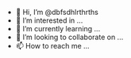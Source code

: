 - 👋 Hi, I’m @dbfsdhlrthrths
- 👀 I’m interested in ...
- 🌱 I’m currently learning ...
- 💞️ I’m looking to collaborate on ...
- 📫 How to reach me ...

<!---
dbfsdhlrthrths/dbfsdhlrthrths is a ✨ special ✨ repository because its `README.md` (this file) appears on your GitHub profile.
You can click the Preview link to take a look at your changes.
--->
